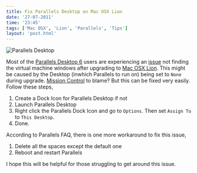 ```yaml
---
title: Fix Parallels Desktop on Mac OSX Lion
date: '27-07-2011'
time: '23:45'
tags: ['Mac OSX', 'Lion', 'Parallels', 'Tips']
layout: 'post.html'
---
```


![Parallels Desktop](http://cdn2.digitaltrends.com/wp-content/uploads/2010/09/pdfm-box-278x266.jpg)

Most of the [Parallels Desktop 6](www.parallels.com/products/desktop/) users are experiencing an [issue](http://www.youtube.com/watch?v=g4yhICBqpfk) not finding the virtual machine windows after upgrading to [Mac OSX Lion](www.apple.com/macosx/). This might be caused by the Desktop (inwhich Parallels to run on) being set to `None` during upgrade. [Mission Control](http://www.apple.com/macosx/whats-new/mission-control.html) to blame? But this can be fixed very easily. Follow these steps,

1. Create a Dock Icon for Parallels Desktop if not
2. Launch Parallels Desktop
3. Right click the Parallels Dock Icon and go to `Options`. Then set `Assign To` to `This Desktop`.
4. Done.

According to Parallels FAQ, there is one more workaround to fix this issue,

1. Delete all the spaces except the default one
2. Reboot and restart Parallels

I hope this will be helpful for those struggling to get around this issue.
